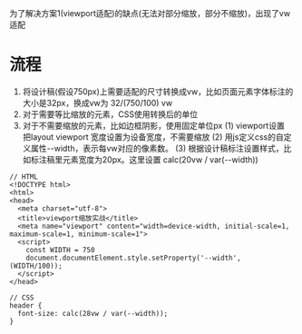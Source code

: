 为了解决方案1(viewport适配)的缺点(无法对部分缩放，部分不缩放)，出现了vw适配
# 流程
1. 将设计稿(假设750px)上需要适配的尺寸转换成vw，比如页面元素字体标注的大小是32px，换成vw为 32/(750/100) vw
2. 对于需要等比缩放的元素，CSS使用转换后的单位
3. 对于不需要缩放的元素，比如边框阴影，使用固定单位px
(1) viewport设置 <meta name="viewport" content="width=device-width, initial-scale=1, maximum-scale=1, minimum-scale=1"> <br>
    把layout viewport 宽度设置为设备宽度，不需要缩放
(2) 用js定义css的自定义属性--width，表示每vw对应的像素数。
(3) 根据设计稿标注设置样式，比如标注稿里元素宽度为20px。这里设置 calc(20vw / var(--width))
```
// HTML
<!DOCTYPE html>
<html>
<head>
  <meta charset="utf-8">
  <title>viewport缩放实战</title>
  <meta name="viewport" content="width=device-width, initial-scale=1, maximum-scale=1, minimum-scale=1">
  <script>
    const WIDTH = 750
    document.documentElement.style.setProperty('--width', (WIDTH/100));
  </script>
</head>

// CSS
header {
  font-size: calc(28vw / var(--width));
}
```
